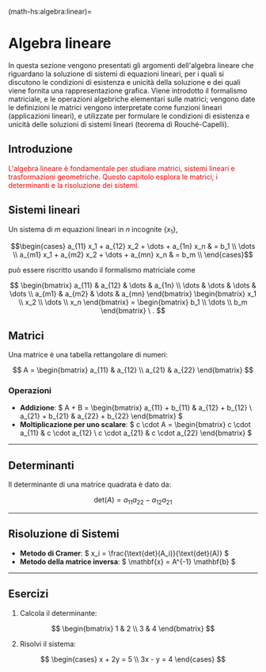 
(math-hs:algebra:linear)=
# Algebra lineare

In questa sezione vengono presentati gli argomenti dell'algebra lineare che riguardano la soluzione di sistemi di equazioni lineari, per i quali si discutono le condizioni di esistenza e unicità della soluzione e dei quali viene fornita una rappresentazione grafica. Viene introdotto il formalismo matriciale, e le operazioni algebriche elementari sulle matrici; vengono date le definizioni  le matrici vengono interpretate come funzioni lineari (applicazioni lineari), e utilizzate per formulare le condizioni di esistenza e unicità delle soluzioni di sistemi lineari (teorema di Rouché-Capelli).

## Introduzione
<span style="color:red">L'algebra lineare è fondamentale per studiare matrici, sistemi lineari e trasformazioni geometriche. Questo capitolo esplora le matrici, i determinanti e la risoluzione dei sistemi.</span>

## Sistemi lineari
Un sistema di $m$ equazioni lineari in $n$ incognite $\{ x_1 \}$,

$$\begin{cases}
 a_{11} x_1 + a_{12} x_2 + \dots + a_{1n} x_n & = b_1 \\
 \dots \\
 a_{m1} x_1 + a_{m2} x_2 + \dots + a_{mn} x_n & = b_m \\
\end{cases}$$

può essere riscritto usando il formalismo matriciale come

$$
\begin{bmatrix} a_{11} & a_{12} & \dots & a_{1n} \\ \dots & \dots & \dots & \dots \\ a_{m1} & a_{m2} & \dots & a_{mn} \end{bmatrix} \begin{bmatrix} x_1 \\ x_2 \\ \dots \\ x_n \end{bmatrix} = \begin{bmatrix} b_1 \\ \dots \\ b_m \end{bmatrix} \ .
$$

## Matrici

Una matrice è una tabella rettangolare di numeri:

$$
A = \begin{bmatrix}
a_{11} & a_{12} \\
a_{21} & a_{22}
\end{bmatrix}
$$

### Operazioni
- **Addizione**:
   $ A + B = \begin{bmatrix}
   a_{11} + b_{11} & a_{12} + b_{12} \\
   a_{21} + b_{21} & a_{22} + b_{22}
   \end{bmatrix} $
- **Moltiplicazione per uno scalare**:
   $ c \cdot A = \begin{bmatrix}
   c \cdot a_{11} & c \cdot a_{12} \\
   c \cdot a_{21} & c \cdot a_{22}
   \end{bmatrix} $

---

## Determinanti

Il determinante di una matrice quadrata è dato da:

$$
\text{det}(A) = a_{11}a_{22} - a_{12}a_{21}
$$

---

## Risoluzione di Sistemi

- **Metodo di Cramer**:
   $ x_i = \frac{\text{det}(A_i)}{\text{det}(A)} $
- **Metodo della matrice inversa**:
   $ \mathbf{x} = A^{-1} \mathbf{b} $

---

## Esercizi
1. Calcola il determinante:

$$
\begin{bmatrix}
1 & 2 \\
3 & 4
\end{bmatrix}
$$

2. Risolvi il sistema:

$$
\begin{cases}
x + 2y = 5 \\
3x - y = 4
\end{cases}
$$

